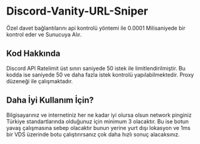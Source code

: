 # Discord-Vanity-URL-Sniper
Özel davet bağlantılarını api kontrolü yöntemi ile 0.0001 Milisaniyede bir kontrol eder ve Sunucuya Alır.

## Kod Hakkında
Discord API Ratelimit üst sınırı saniyede 50 istek ile limitlendirilmiştir. Bu kodda ise saniyede 50 ve daha fazla istek kontrolü yapılabilmektedir. Proxy düzeneği ile çalışmaktadır.

## Daha İyi Kullanım İçin?
Bilgisayarınız ve internetiniz her ne kadar iyi olursa olsun network pinginiz Türkiye standartlarında olduğunuz için minimum 3 olacaktır. Bu ise botun yavaş çalışmasına sebep olacaktır bunun yerine yurt dışı lokasyon ve 1ms bir VDS üzerinde botu çalıştırırsanız çok daha hızlı sonuç alacaksınız.
